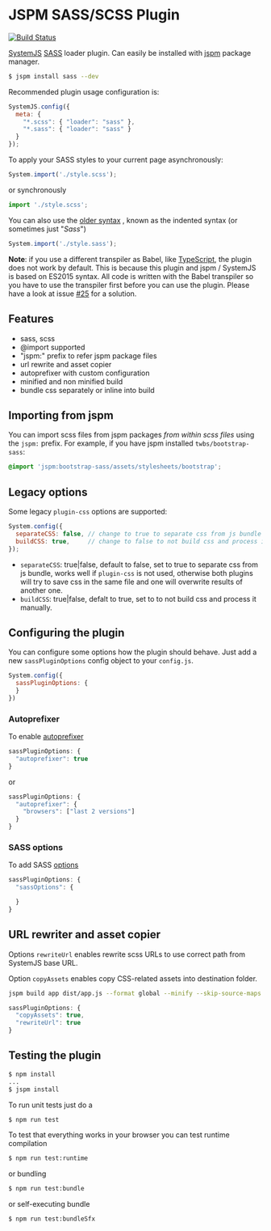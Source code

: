 # JSPM SASS/SCSS Plugin

[![Build Status](https://travis-ci.org/dougludlow/plugin-sass.svg?branch=master)](https://travis-ci.org/dougludlow/plugin-sass)

[SystemJS](https://github.com/systemjs/systemjs)
[SASS](http://sass-lang.com) loader plugin. Can easily be installed with
[jspm](http://jspm.io) package manager.

```sh
$ jspm install sass --dev
```

Recommended plugin usage configuration is:

```js
SystemJS.config({
  meta: {
    "*.scss": { "loader": "sass" },
    "*.sass": { "loader": "sass" }
  }
});
```

To apply your SASS styles to your current page asynchronously:

```js
System.import('./style.scss');
```

or synchronously

```js
import './style.scss';
```

You can also use the [older syntax](http://sass-lang.com/documentation/file.SASS_REFERENCE.html#syntax)
, known as the indented syntax (or sometimes just "_Sass_")

```js
System.import('./style.sass');
```

**Note**: if you use a different transpiler as Babel, like [TypeScript](http://www.typescriptlang.org), the plugin does not work by default. This is because this plugin and jspm / SystemJS is based on ES2015 syntax. All code is written with the Babel transpiler so you have to use the transpiler first before you can use the plugin. Please have a look at issue [#25](https://github.com/mobilexag/plugin-sass/issues/25#issuecomment-179704867) for a solution.

## Features

- sass, scss
- @import supported
- "jspm:" prefix to refer jspm package files
- url rewrite and asset copier
- autoprefixer with custom configuration
- minified and non minified build
- bundle css separately or inline into build

## Importing from jspm

You can import scss files from jspm packages *from within scss files* using the `jspm:` prefix. For example, if you have jspm installed `twbs/bootstrap-sass`:

```scss
@import 'jspm:bootstrap-sass/assets/stylesheets/bootstrap';
```

## Legacy options

Some legacy `plugin-css` options are supported:

```js
System.config({
  separateCSS: false, // change to true to separate css from js bundle
  buildCSS: true,     // change to false to not build css and process it manually
});
```

- `separateCSS`: true|false, default to false, set to true to separate css from
  js bundle, works well if `plugin-css` is not used, otherwise both plugins will
  try to save css in the same file and one will overwrite results of another one.
- `buildCSS`: true|false, defalt to true, set to to not build css and process it manually.

## Configuring the plugin

You can configure some options how the plugin should behave. Just add a new
`sassPluginOptions` config object to your `config.js`.

```js
System.config({
  sassPluginOptions: {
  }
})
```

### Autoprefixer

To enable [autoprefixer](https://github.com/postcss/autoprefixer)

```js
sassPluginOptions: {
  "autoprefixer": true
}
```

or

```js
sassPluginOptions: {
  "autoprefixer": {
    "browsers": ["last 2 versions"]
  }
}
```

### SASS options

To add SASS [options](https://github.com/medialize/sass.js/#using-the-sassjs-api)

```js
sassPluginOptions: {
  "sassOptions": {

  }
}
```

## URL rewriter and asset copier

Options `rewriteUrl` enables rewrite scss URLs to use correct path from SystemJS base URL.

Option `copyAssets` enables copy CSS-related assets into destination folder.

```sh
jspm build app dist/app.js --format global --minify --skip-source-maps
```

```js
sassPluginOptions: {
  "copyAssets": true,
  "rewriteUrl": true
}
```

## Testing the plugin

```sh
$ npm install
...
$ jspm install
```

To run unit tests just do a

```sh
$ npm run test
```

To test that everything works in your browser you can test runtime compilation

```sh
$ npm run test:runtime
```

or bundling

```sh
$ npm run test:bundle
```

or self-executing bundle

```sh
$ npm run test:bundleSfx
```
